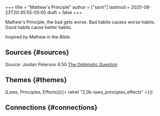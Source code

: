 +++
title = "Mathew's Principle"
author = ["santi"]
lastmod = 2020-08-23T20:45:55-05:00
draft = false
+++

Mathew's Principle, the bad gets worse. Bad habits causes worse habits. Good habits cause better habits.

Inspired by Mathew in the Bible.


## Sources {#sources}

Source: Jordan Peterson 6:50
[The Optimistic Question](https://www.youtube.com/watch?v=BRjpN8dxZjQ&t=410s)


## Themes {#themes}

[Laws, Principles, Effects]({{< relref "2,0b-laws_principles_effects" >}})


## Connections {#connections}
